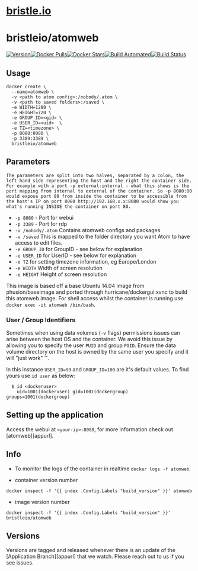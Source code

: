 [bristleurl]: https://bristle.io
[githuburl]: https://github.com/bristleio/atomweb
[app]: atomweb
[hub]: https://hub.docker.com/r/bristleio/atomweb/

[bristle.io][bristleurl]
======

bristleio/atomweb
======
[![Version](https://img.shields.io/github/tag/bristleio/atomweb.svg)][githuburl][![Docker Pulls](https://img.shields.io/docker/pulls/bristleio/atomweb.svg)][hub][![Docker Stars](https://img.shields.io/docker/stars/bristleio/atomweb.svg)][hub][![Build Automated](https://img.shields.io/docker/automated/bristleio/atomweb.svg)][hub][![Build Status](https://img.shields.io/docker/build/bristleio/atomweb.svg)][hub]

Usage
------

```
docker create \
  --name=atomweb \
  -v <path to atom config>:/nobody/.atom \
  -v <path to saved folders>:/saved \
  -e WIDTH=1280 \
  -e HEIGHT=720 \
  -e GROUP_ID=<gid> \
  -e USER_ID=<uid>  \
  -e TZ=<timezone> \
  -p 8080:8080 \
  -p 3389:3389 \
  bristleio/atomweb
```

Parameters
------

`The parameters are split into two halves, separated by a colon, the left hand side representing the host and the right the container side.
For example with a port -p external:internal - what this shows is the port mapping from internal to external of the container.
So -p 8080:80 would expose port 80 from inside the container to be accessible from the host's IP on port 8080
http://192.168.x.x:8080 would show you what's running INSIDE the container on port 80.`


* `-p 8080` - Port for webui
* `-p 3389` - Port for rdp
* `-v /nobody/.atom` Contains atomweb configs and packages
* `-v /saved` This is mapped to the folder directory you want Atom to have access to edit files.
* `-e GROUP_ID` for GroupID - see below for explanation
* `-e USER_ID` for UserID - see below for explanation
* `-e TZ` for setting timezone information, eg Europe/London
* `-e WIDTH` Width of screen resolution
* `-e HEIGHT` Height of screen resolution

This image is based off a base Ubuntu 14.04 image from phusion/baseimage and ported through hurricane/dockergui:xvnc to build this atomweb image.  For shell access whilst the container is running use `docker exec -it atomweb /bin/bash`.

### User / Group Identifiers

Sometimes when using data volumes (`-v` flags) permissions issues can arise between the host OS and the container. We avoid this issue by allowing you to specify the user `PUID` and group `PGID`. Ensure the data volume directory on the host is owned by the same user you specify and it will "just work" ™.

In this instance `USER_ID=99` and `GROUP_ID=100` are it's default values. To find yours use `id user` as below:

```
  $ id <dockeruser>
    uid=1001(dockeruser) gid=1001(dockergroup) groups=1001(dockergroup)
```

Setting up the application
------

Access the webui at `<your-ip>:8080`, for more information check out [atomweb][appurl].

Info
------

* To monitor the logs of the container in realtime `docker logs -f atomweb`.

* container version number

`docker inspect -f '{{ index .Config.Labels "build_version" }}' atomweb`

* image version number

`docker inspect -f '{{ index .Config.Labels "build_version" }}' bristleio/atomweb`


Versions
------

Versions are tagged and released whenever there is an update of the [Application Branch][appurl] that we watch. Please reach out to us if you see issues.

